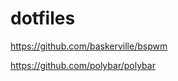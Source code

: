 # dotfiles

https://github.com/baskerville/bspwm

https://github.com/polybar/polybar

[](andresonsouza/dotfiles/blob/master/bspwm.png)


